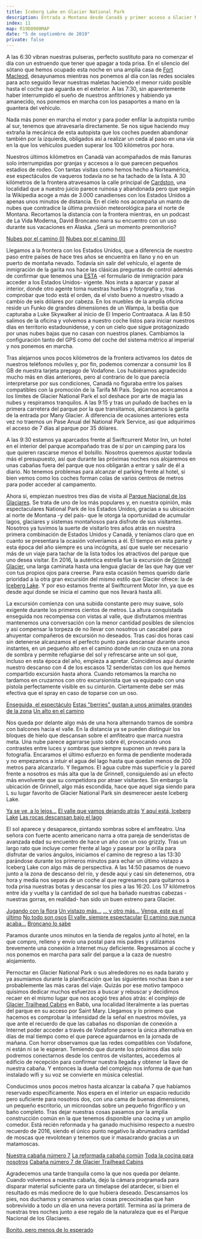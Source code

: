```yaml
---
title: Iceberg Lake en Glacier National Park
description: Entrada a Montana desde Canadá y primer acceso a Glacier National Park, en el que visitar Iceberg Lake antes de alcanzar nuestro alojamiento de Glacier Trailhead Cabins en Babb.
index: 11
map: R19D0900MAP
date: "5 de septiembre de 2019"
private: false
---
```

A las 6:30 vibran nuestras pulseras, perfecto sustituto para no comenzar el día con un estruendo que tener que apagar a toda prisa. En el silencio del sótano que hemos ocupado esta noche en una amplia casa de [Fort Macleod](https://en.wikipedia.org/wiki/Fort_Macleod "Fort MacLeod, Alberta"), desayunamos mientras nos ponemos al día con las redes sociales para acto seguido llevar nuestras maletas haciendo el menor ruido posible hasta el coche que aguarda en el exterior. A las 7:30, sin aparentemente haber interrumpido el sueño de nuestros anfitriones y habiendo ya amanecido, nos ponemos en marcha con los pasaportes a mano en la guantera del vehículo.

Nada más poner en marcha el motor y para poder enfilar la autopista rumbo al sur, tenemos que atravesarla directamente. Se nos sigue haciendo muy extraña la mecánica de esta autopista que los coches pueden abandonar también por la izquierda, obligados así a realizar un ceda al paso en una vía en la que los vehículos pueden superar los 100 kilómetros por hora.

Nuestros últimos kilómetros en Canadá van acompañados de más llanuras solo interrumpidas por granjas y accesos a lo que parecen pequeños estadios de rodeo. Con tantas visitas como hemos hecho a Norteamérica, ese espectáculos de vaqueros todavía no se ha tachado de la lista. A 30 kilómetros de la frontera atravesamos la calle principal de [Cardston](https://en.wikipedia.org/wiki/Cardston "Cardston, Alberta"), una localidad que a nuestro juicio parece ruinosa y abandonada pero que según la Wikipedia acoge a más de 3.000 canadienses con los Estados Unidos a apenas unos minutos de distancia. En el cielo nos acompaña un manto de nubes que contradice la última previsión meteorológica para el norte de Montana. Recortamos la distancia con la frontera mientras, en un podcast de La Vida Moderna, David Broncano narra su encuentro con un uso durante sus vacaciones en Alaska. ¿Será un momento premonitorio?

[Nubes por el camino (I)](R19D0901)
[Nubes por el camino (II)](R19D0902)

Llegamos a la frontera con los Estados Unidos, que a diferencia de nuestro paso entre países de hace tres años se encuentra en llano y no en un puerto de montaña nevado. Todavía sin salir del vehículo, el agente de inmigración de la garita nos hace las clásicas preguntas de control además de confirmar que tenemos una [ESTA](https://esta.cbp.dhs.gov/ "ESTA, formulario de inmigración de los Estados Unidos") -el formulario de inmigración para acceder a los Estados Unidos- vigente. Nos insta a aparcar y pasar al interior, donde otro agente toma nuestras huellas y fotografía y, tras comprobar que todo está el orden, da el visto bueno a nuestro visado a cambio de seis dólares por cabeza. En los muebles de la amplia oficina reside un Funko de grandes dimensiones de un Wampa, la bestia que capturaba a Luke Skywalker al inicio de El Imperio Contraataca. A las 8:50 salimos de la oficina y volvemos a nuestro coche listos para iniciar nuestros días en territorio estadounidense, y con un cielo que sigue protagonizado por unas nubes bajas que no casan con nuestros planes. Cambiamos la configuración tanto del GPS como del coche del sistema métrico al imperial y nos ponemos en marcha.

Tras alejarnos unos pocos kilómetros de la frontera activamos los datos de nuestros teléfonos móviles y, por fin, podemos comenzar a consumir los 8 GB de nuestra tarjeta prepago de Vodafone. Los hubiéramos agradecido mucho más en días anteriores, pero al contrario de lo que parecía interpretarse por sus condiciones, Canadá no figuraba entre los países compatibles con la promoción de la Tarifa Mi País. Según nos acercamos a los límites de Glacier National Park el sol deshace por arte de magia las nubes y respiramos tranquilos. A las 9:15 y tras un puñado de baches en la primera carretera del parque por la que transitamos, alcanzamos la garita de la entrada por Many Glacier. A diferencia de ocasiones anteriores esta vez no traemos un Pase Anual del National Park Service, así que adquirimos el acceso de 7 días al parque por 35 dólares.

A las 9:30 estamos ya aparcados frente al Swiftcurrent Motor Inn, un hotel en el interior del parque acompañado tras de sí por un camping para los que quieren rascarse menos el bolsillo. Nosotros queremos ajustar todavía más el presupuesto, así que durante las próximas noches nos alojaremos en unas cabañas fuera del parque que nos obligarán a entrar y salir de él a diario. No tenemos problemas para alcanzar el parking frente al hotel, si bien vemos como los coches forman colas de varios centros de metros para poder acceder al campamento.

Ahora sí, empiezan nuestros tres días de visita al [Parque Nacional de los Glaciares](https://es.wikipedia.org/wiki/Parque_nacional_de_los_Glaciares). Se trata de uno de los más populares y, en nuestra opinión, más espectaculares National Park de los Estados Unidos, gracias a su ubicación al norte de Montana -y del país- que le otorga la oportunidad de acumular lagos, glaciares y sistemas montañosos para disfrute de sus visitantes. Nosotros ya tuvimos la suerte de visitarlo tres años atrás en nuestra primera combinación de Estados Unidos y Canadá, y teníamos claro que en cuanto se presentara la ocasión volveríamos a él. El tiempo en esta parte y esta época del año siempre es una incógnita, así que suele ser necesario más de un viaje para tachar de la lista todos los atractivos del parque que uno desea visitar. En 2016, la auténtica estrella fue la excursión de [Grinnell Glacier](/viajes/2016canada/19_grinnell_glacier_trail_josephine_lake.html "Excursión a Grinell Glacier en 2016"), una larga caminata hasta una lengua glaciar de las que hay que ver con tus propios ojos para creerse. Para esta ocasión hemos querido darle prioridad a la otra gran excursión del mismo estilo que Glacier ofrece: la de [Iceberg Lake](https://es.wikiloc.com/rutas-senderismo/iceberg-lake-glacier-national-park-14277885 "Excursión a Iceberg Lake"). Y por eso estamos frente al Swiftcurrent Motor Inn, ya que es desde aquí donde se inicia el camino que nos llevará hasta allí.

La excursión comienza con una subida constante pero muy suave, solo exigente durante los primeros cientos de metros. La altura conquistada enseguida nos recompensa con vistas al valle, que disfrutamos mientras mantenemos una conversación con la menor cantidad posibles de silencios y así compensar la torpeza de no llevar con nosotros un cascabel para ahuyentar compañeros de excursión no deseados. Tras casi dos horas casi sin detenerse alcanzamos el perfecto punto para descansar durante unos instantes, en un pequeño alto en el camino donde un río cruza en una zona de sombra y permite refugiarse del sol y refrescarse ante un sol que, incluso en esta época del año, empieza a apretar. Coincidimos aquí durante nuestro descanso con 4 de los escasos 12 senderistas con los que hemos compartido excursión hasta ahora. Cuando retomamos la marcha no tardamos en cruzarnos con otro excursionista que va equipado con una pistola perfectamente visible en su cinturón. Ciertamente debe ser más efectiva que el spray en caso de toparse con un oso.

[Enseguida, el espectáculo](R19D0903)
[Estas "berries" gustan a unos animales grandes de la zona](R19D0904)
[Un alto en el camino](R19D0905)

Nos queda por delante algo más de una hora alternando tramos de sombra con balcones hacia el valle. En la distancia ya se pueden distinguir los bloques de hielo que descansan sobre el amfiteatro que marca nuestra meta. Una nube parece agarrarse justo sobre él, provocando unos contrastes entre luces y sombras que siempre suponen un revés para la fotografía. Encaramos el último esfuerzo en forma de pendiente moderada y no empezamos a intuir el agua del lago hasta que quedan menos de 200 metros para alcanzarlo. Y llegamos. El agua cubre más superficie y la pared frente a nosotros es más alta que la de Grinnell, consiguiendo así un efecto más envolvente que su competidora por atraer visitantes. Sin embargo la ubicación de Grinnell, algo más escondida, hace que aquel siga siendo para L su lugar favorito de Glacier National Park sin desmerecer aeste Iceberg Lake.

[Ya se ve, a lo lejos...](R19D0906)
[El valle que vamos dejando atrás](R19D0907)
[Y aquí está, Iceberg Lake](R19D0908)
[Las rocas descansan bajo el lago](R19D0909)

El sol aparece y desaparece, pintando sombras sobre el amfiteatro. Una señora con fuerte acento americano narra a otra pareja de senderistas de avanzada edad su encuentro de hace un año con un oso grizzly. Tras un largo rato que incluye comer frente al lago y pasear por la orilla para disfrutar de varios ángulos, iniciamos el camino de regreso a las 13:30 parándose durante los primeros minutos para echar un último vistazo a Iceberg Lake con algo más de perspectiva. A las 14:50 pasamos de nuevo junto a la zona de descanso del río, y desde aquí y casi sin detenernos, otra hora y media nos separa de un coche al que regresamos para quitarnos a toda prisa nuestras botas y descansar los pies a las 16:20. Los 17 kilómetros entre ida y vuelta y la cantidad de sol que ha bañado nuestras cabezas -nuestras gorras, en realidad- han sido un buen estreno para Glacier.

[Jugando con la flora](R19D0910)
[Un vistazo más...](R19D0911)
[... y otro más...](R19D0912)
[Venga, este es el último](R19D0914)
[No todo son osos](R19D0913)
[El valle, siempre espectacular](R19D0915)
[El camino que nunca acaba...](R19D0916)
[Broncano lo sabe](R19D0917)

Paramos durante unos minutos en la tienda de regalos junto al hotel, en la que compro, relleno y envío una postal para mis padres y utilizamos brevemente una conexión a Internet muy deficiente. Regresamos al coche y nos ponemos en marcha para salir del parque a la caza de nuestro alojamiento.

Pernoctar en Glacier National Park o sus alrededores no es nada barato y ya asumíamos durante la planificación que las siguientes nochas iban a ser probablemente las más caras del viaje. Quizás por ese motivo tampoco quisimos dedicar muchos esfuerzos a buscar y rebuscar y decidimos recaer en el mismo lugar que nos acogió tres años atrás: el complejo de [Glacier Trailhead Cabins](http://glaciertrailheadcabins.com/) en Babb, una localidad literalmente a las puertas del parque en su acceso por Saint Mary. Llegamos y lo primero que hacemos es comprobar la intensidad de la señal en nuestros móviles, ya que ante el recuerdo de que las cabañas no disponían de conexión a Internet poder acceder a través de Vodafone parece la única alternativa en días de mal tiempo como el que parece aguardarnos en la jornada de mañana. Con horror observamos que las redes compatibles con Vodafone, ni están ni se le esperan. Temiendo que durante los próximos días solo podremos conectarnos desde los centros de visitantes, accedemos al edificio de recepción para confirmar nuestra llegada y obtener la llave de nuestra cabaña. Y entonces la dueña del complejo nos informa de que han instalado wifi y su voz se convierte en música celestial.

Conducimos unos pocos metros hasta alcanzar la cabaña 7 que habíamos reservado específicamente. Nos espera en el interior un espacio reducido pero suficiente para nosotros dos, con una cama de buenas dimensiones, un pequeño escritorio, un microondas sobre un pequeño frigorífico y un baño completo. Tras dejar nuestras cosas pasamos por la amplia construcción común en la que tenemos disponible una cocina y un amplio comedor. Está recién reformada y ha ganado muchísimo respecto a nuestro recuerdo de 2016, siendo el único punto negativo la abrumadora cantidad de moscas que revolotean y tenemos que ir masacrando gracias a un matamoscas.

[Nuestra cabaña número 7](R19D0920)
[La reformada cabaña común](R19D0918)
[Toda la cocina para nosotros](R19D0919)
[Cabaña número 7 de Glacier Trailhead Cabins](https://www.youtube.com/watch?v=9LDbn35XZ3k)

Agradecemos una tarde tranquila como la que nos queda por delante. Cuando volvemos a nuestra cabaña, dejo la cámara programada para disparar material suficiente para un timelapse del atardecer, si bien el resultado es más mediocre de lo que hubiera deseado. Descansamos los pies, nos duchamos y cenamos varias cosas precocinadas que han sobrevivido a todo un día en una nevera portátil. Termina así la primera de nuestras tres noches junto a ese regalo de la naturaleza que es el Parque Nacional de los Glaciares.

[Bonito, pero menos de lo esperado](R19D0921)